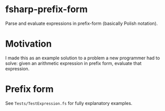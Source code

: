 # fsharp-prefix-form

Parse and evaluate expressions in prefix-form (basically Polish notation).

# Motivation

I made this as an example solution to a problem a new programmer had to solve: given an arithmetic expression in prefix form, evaluate that expression.

# Prefix form

See `Tests/TestExpression.fs` for fully explanatory examples.
